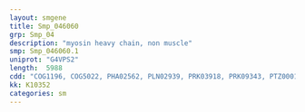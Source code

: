 ```yaml
---
layout: smgene
title: Smp_046060
grp: Smp_04
description: "myosin heavy chain, non muscle"
smp: Smp_046060.1
uniprot: "G4VPS2"
length:  5988
cdd: "COG1196, COG5022, PHA02562, PLN02939, PRK03918, PRK09343, PTZ00014, PTZ00121, TIGR02168, TIGR02894, cd01377, cl00286, cl09111, cl09590, cl21098, cl21524, cl22430, pfam00063, pfam01576, pfam07106, pfam07195, pfam12128, pfam15237, smart00242, smart00787"
kk: K10352
categories: sm
---
```

